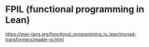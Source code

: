 # FPIL (functional programming in Lean)

https://lean-lang.org/functional_programming_in_lean/monad-transformers/reader-io.html
